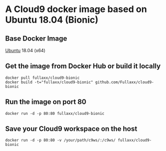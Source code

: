 # A Cloud9 docker image based on Ubuntu 18.04 (Bionic)

## Base Docker Image
[Ubuntu](https://hub.docker.com/_/ubuntu) 18.04 (x64)

## Get the image from Docker Hub or build it locally
```
docker pull fullaxx/cloud9-bionic
docker build -t="fullaxx/cloud9-bionic" github.com/Fullaxx/cloud9-bionic
```

## Run the image on port 80
```
docker run -d -p 80:80 fullaxx/cloud9-bionic
```

## Save your Cloud9 workspace on the host
```
docker run -d -p 80:80 -v /your/path/c9ws/:/c9ws/ fullaxx/cloud9-bionic
```
